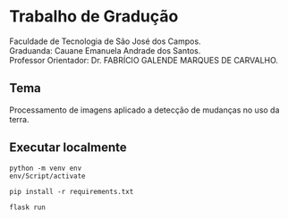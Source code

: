 # Trabalho de Gradução
Faculdade de Tecnologia de São José dos Campos.  
Graduanda: Cauane Emanuela Andrade dos Santos.  
Professor Orientador: Dr. FABRÍCIO GALENDE MARQUES DE CARVALHO.  

## Tema
Processamento de imagens aplicado a detecção de mudanças no uso da terra.

## Executar localmente
```
python -m venv env
env/Script/activate

pip install -r requirements.txt

flask run
```
